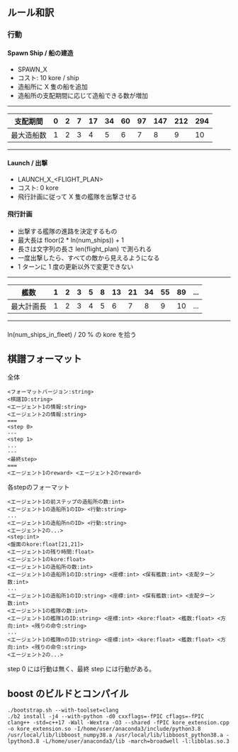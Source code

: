 ## ルール和訳

### 行動

#### Spawn Ship / 船の建造
- SPAWN_X
- コスト: 10 kore / ship
- 造船所に X 隻の船を追加
- 造船所の支配期間に応じて造船できる数が増加

-----
|支配期間|0|2|7|17|34|60|97|147|212|294|
|-|-|-|-|-|-|-|-|-|-|-|
|最大造船数|1|2|3|4|5|6|7|8|9|10|
-----

#### Launch / 出撃
- LAUNCH_X_<FLIGHT_PLAN>
- コスト: 0 kore
- 飛行計画に従って X 隻の艦隊を出撃させる

#### 飛行計画
- 出撃する艦隊の進路を決定するもの
- 最大長は floor(2 * ln(num_ships)) + 1
- 長さは文字列の長さ len(flight_plan) で測られる
- 一度出撃したら、すべての敵から見えるようになる
- 1 ターンに 1 度の更新以外で変更できない

-----
|艦数|1|2|3|5|8|13|21|34|55|89|...|
|-|-|-|-|-|-|-|-|-|-|-|-|
|最大計画長|1|2|3|4|5|6|7|8|9|10|...|
-----

#### 

ln(num_ships_in_fleet) / 20 % の kore を拾う


## 棋譜フォーマット

全体
```
<フォーマットバージョン:string>
<棋譜ID:string>
<エージェント1の情報:string>
<エージェント2の情報:string>
===
<step 0>
---
<step 1>
...
---
<最終step>
===
<エージェント1のreward> <エージェント2のreward>
```
各stepのフォーマット
```
<エージェント1の前ステップの造船所の数:int>
<エージェント1の造船所1のID> <行動:string>
...
<エージェント1の造船所nのID> <行動:string>
<エージェント2の...>
<step:int>
<盤面のkore:float[21,21]>
<エージェント1の残り時間:float>
<エージェント1のkore:float>
<エージェント1の造船所の数:int>
<エージェント1の造船所1のID:string> <座標:int> <保有艦数:int> <支配ターン数:int>
...
<エージェント1の造船所1のID:string> <座標:int> <保有艦数:int> <支配ターン数:int>
<エージェント1の艦隊の数:int>
<エージェント1の艦隊1のID:string> <座標:int> <kore:float> <艦数:float> <方向:int> <残りの命令:string>
...
<エージェント1の艦隊nのID:string> <座標:int> <kore:float> <艦数:float> <方向:int> <残りの命令:string>
<エージェント2の...>
```

step 0 には行動は無く、最終 step には行動がある。

## boost のビルドとコンパイル

```
./bootstrap.sh --with-toolset=clang
./b2 install -j4 --with-python -d0 cxxflags=-fPIC cflags=-fPIC
clang++ -std=c++17 -Wall -Wextra -O3 --shared -fPIC kore_extension.cpp -o kore_extension.so -I/home/user/anaconda3/include/python3.8 /usr/local/lib/libboost_numpy38.a /usr/local/lib/libboost_python38.a -lpython3.8 -L/home/user/anaconda3/lib -march=broadwell -l:libblas.so.3
```
